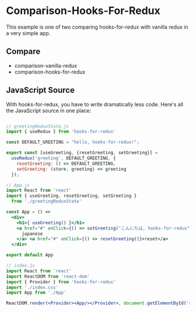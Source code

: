 # Comparison-Hooks-For-Redux

This example is one of two comparing hooks-for-redux with vanilla redux in a very simple app.

## Compare

* comparison-vanilla-redux
* comparison-hooks-for-redux

## JavaScript Source

With hooks-for-redux, you have to write dramatically less code. Here's all the JavaScript source in one place:

```jsx

// greetingReduxState.js
import { useRedux } from 'hooks-for-redux'

const DEFAULT_GREETING = "hello, hooks-for-redux!";

export const [useGreeting, {resetGreeting, setGreeting}] =
  useRedux('greeting', DEFAULT_GREETING, {
    resetGreeting: () => DEFAULT_GREETING,
    setGreeting: (store, greeting) => greeting
  });

// App.js
import React from 'react'
import { useGreeting, resetGreeting, setGreeting }
  from './greetingReduxState'

const App = () =>
  <div>
    <h1>{ useGreeting() }</h1>
    <a href="#" onClick={() => setGreeting("こんにちは, hooks-for-redux")}>
      japanese
    </a> <a href="#" onClick={() => resetGreeting()}>reset</a>
  </div>

export default App

// index.js
import React from 'react'
import ReactDOM from 'react-dom'
import { Provider } from 'hooks-for-redux'
import './index.css'
import App from './App'

ReactDOM.render(<Provider><App/></Provider>, document.getElementById('root'));

```